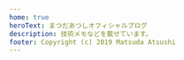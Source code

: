 ```yaml
---
home: true
heroText: まつだあつしオフィシャルブログ
description: 技術メモなどを載せています。
footer: Copyright (c) 2019 Matsuda Atsushi
---
```


<PostList />